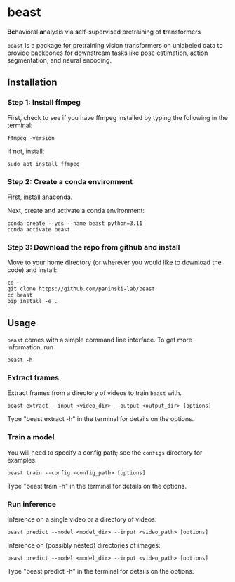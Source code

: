 # beast
**Be**havioral **a**nalysis via **s**elf-supervised pretraining of **t**ransformers

`beast` is a package for pretraining vision transformers on unlabeled data to provide backbones 
for downstream tasks like pose estimation, action segmentation, and neural encoding.

## Installation

### Step 1: Install ffmpeg
First, check to see if you have ffmpeg installed by typing the following in the terminal:

```commandline
ffmpeg -version
```

If not, install:

```commandline
sudo apt install ffmpeg
```

### Step 2: Create a conda environment

First, [install anaconda](https://docs.anaconda.com/free/anaconda/install/index.html).

Next, create and activate a conda environment:

```commandline
conda create --yes --name beast python=3.11
conda activate beast
```

### Step 3: Download the repo from github and install
Move to your home directory (or wherever you would like to download the code) and install:

```commandline
cd ~
git clone https://github.com/paninski-lab/beast
cd beast
pip install -e .
```

## Usage

`beast` comes with a simple command line interface. To get more information, run
```commandline
beast -h
```

### Extract frames

Extract frames from a directory of videos to train `beast` with.

```commandline
beast extract --input <video_dir> --output <output_dir> [options]
```

Type "beast extract -h" in the terminal for details on the options.

### Train a model

You will need to specify a config path; see the `configs` directory for examples.

```commandline
beast train --config <config_path> [options]
```

Type "beast train -h" in the terminal for details on the options.

### Run inference

Inference on a single video or a directory of videos: 

```commandline
beast predict --model <model_dir> --input <video_path> [options]
```

Inference on (possibly nested) directories of images: 

```commandline
beast predict --model <model_dir> --input <video_path> [options]
```

Type "beast predict -h" in the terminal for details on the options.
